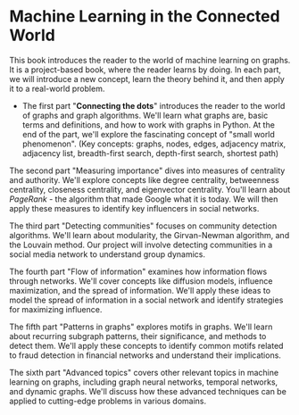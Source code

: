 # Machine Learning in the Connected World


This book introduces the reader to the world of machine learning on graphs. It is a project-based book, where the reader learns by doing.
In each part, we will introduce a new concept, learn the theory behind it, and then apply it to a real-world problem.

* The first part "**Connecting the dots**" introduces the reader to the world of graphs and graph algorithms. We'll learn what graphs are, basic terms and definitions, and how to work with graphs in Python. At the end of the part, we'll explore the fascinating concept of "small world phenomenon". (Key concepts: graphs, nodes, edges, adjacency matrix, adjacency list, breadth-first search, depth-first search, shortest path)

The second part "Measuring importance" dives into measures of centrality and authority. We'll explore concepts like degree centrality, betweenness centrality, closeness centrality, and eigenvector centrality. You'll learn about *PageRank* - the algorithm that made Google what it is today. We will then apply these measures to identify key influencers in social networks.

The third part "Detecting communities" focuses on community detection algorithms. We'll learn about modularity, the Girvan-Newman algorithm, and the Louvain method. Our project will involve detecting communities in a social media network to understand group dynamics.

The fourth part "Flow of information" examines how information flows through networks. We'll cover concepts like diffusion models, influence maximization, and the spread of information. We'll apply these ideas to model the spread of information in a social network and identify strategies for maximizing influence.

The fifth part "Patterns in graphs" explores motifs in graphs. We'll learn about recurring subgraph patterns, their significance, and methods to detect them. We'll apply these concepts to identify common motifs related to fraud detection in financial networks and understand their implications.

The sixth part "Advanced topics" covers other relevant topics in machine learning on graphs, including graph neural networks, temporal networks, and dynamic graphs. We'll discuss how these advanced techniques can be applied to cutting-edge problems in various domains.




```{tableofcontents}
```
